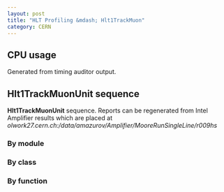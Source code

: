 ```yaml
---
layout: post
title: "HLT Profiling &mdash; Hlt1TrackMuon"
category: CERN
---
```


## CPU usage
<script type="text/javascript" src="//ajax.googleapis.com/ajax/static/modules/gviz/1.0/chart.js"> {"dataSourceUrl":"//docs.google.com/spreadsheet/tq?key=0Ag1zWDlANxEodGxGZ1VrY0thZUxWOXFJMVBfT2RURGc&transpose=0&headers=1&range=A1%3AB8&gid=1&pub=1","options":{"vAxes":[{"viewWindowMode":"pretty","viewWindow":{}},{"viewWindowMode":"pretty","viewWindow":{}}],"colors":["#3366CC","#DC3912","#FF9900","#109618","#990099","#0099C6","#DD4477","#66AA00","#B82E2E","#316395","#994499","#22AA99","#AAAA11","#6633CC","#E67300","#8B0707","#651067","#329262","#5574A6","#3B3EAC","#B77322","#16D620","#B91383","#F4359E","#9C5935","#A9C413","#2A778D","#668D1C","#BEA413","#0C5922","#743411"],"hasLabelsColumn":true,"hAxis":{"maxAlternations":1},"width":640,"height":400},"state":{},"chartType":"PieChart","chartName":"Chart 2"} </script>

Generated from timing auditor output.

## Hlt1TrackMuonUnit sequence

**Hlt1TrackMuonUnit** sequence. Reports can be regenerated from Intel Amplifier
results which are placed at 
_olwork27.cern.ch:/data/amazurov/Amplifier/MooreRunSingleLine/r009hs_

### By module
<script type="text/javascript" src="//ajax.googleapis.com/ajax/static/modules/gviz/1.0/chart.js"> {"dataSourceUrl":"//docs.google.com/spreadsheet/tq?key=0Ag1zWDlANxEodDJDZzBCMy1hbFhLTlU1M1BCWlRGb0E&transpose=0&headers=0&range=A2%3AB26&gid=0&pub=1","options":{"vAxes":[{"viewWindowMode":"pretty","viewWindow":{}},{"viewWindowMode":"pretty","viewWindow":{}}],"title":"Hlt1TrackMuonUnit - by module","backgroundColor":"#FFFFFF","colors":["#3366CC","#DC3912","#FF9900","#109618","#990099","#0099C6","#DD4477","#66AA00","#B82E2E","#316395","#994499","#22AA99","#AAAA11","#6633CC","#E67300","#8B0707","#651067","#329262","#5574A6","#3B3EAC","#B77322","#16D620","#B91383","#F4359E","#9C5935","#A9C413","#2A778D","#668D1C","#BEA413","#0C5922","#743411"],"legend":"right","is3D":false,"hAxis":{"maxAlternations":1},"hasLabelsColumn":true,"width":640,"height":400},"state":{},"chartType":"PieChart","chartName":"Chart 1"} </script>

### By class
<script type="text/javascript" src="//ajax.googleapis.com/ajax/static/modules/gviz/1.0/chart.js"> {"dataSourceUrl":"//docs.google.com/spreadsheet/tq?key=0Ag1zWDlANxEodDMwa0tNTmJ1X1Y0d1ROWmhiLXdQcUE&transpose=0&headers=0&range=A2%3AB30&gid=0&pub=1","options":{"vAxes":[{"viewWindowMode":"pretty","viewWindow":{}},{"viewWindowMode":"pretty","viewWindow":{}}],"title":"Hlt1TrackMuonUnit - by class","backgroundColor":"#FFFFFF","legend":"right","colors":["#3366CC","#DC3912","#FF9900","#109618","#990099","#0099C6","#DD4477","#66AA00","#B82E2E","#316395","#994499","#22AA99","#AAAA11","#6633CC","#E67300","#8B0707","#651067","#329262","#5574A6","#3B3EAC","#B77322","#16D620","#B91383","#F4359E","#9C5935","#A9C413","#2A778D","#668D1C","#BEA413","#0C5922","#743411"],"is3D":false,"hasLabelsColumn":true,"hAxis":{"maxAlternations":1},"width":640,"height":400},"state":{},"chartType":"PieChart","chartName":"Chart 1"} </script>

### By function

<script type="text/javascript" src="//ajax.googleapis.com/ajax/static/modules/gviz/1.0/chart.js"> {"dataSourceUrl":"//docs.google.com/spreadsheet/tq?key=0Ag1zWDlANxEodE41X0ZFNE8yUll5Wl9PLW5LSWFreGc&transpose=0&headers=0&range=A2%3AB27&gid=0&pub=1","options":{"vAxes":[{"viewWindowMode":"pretty","viewWindow":{}},{"viewWindowMode":"pretty","viewWindow":{}}],"title":"Hlt1TrackMuonUnit - by function","backgroundColor":"#FFFFFF","legend":"right","colors":["#3366CC","#DC3912","#FF9900","#109618","#990099","#0099C6","#DD4477","#66AA00","#B82E2E","#316395","#994499","#22AA99","#AAAA11","#6633CC","#E67300","#8B0707","#651067","#329262","#5574A6","#3B3EAC","#B77322","#16D620","#B91383","#F4359E","#9C5935","#A9C413","#2A778D","#668D1C","#BEA413","#0C5922","#743411"],"is3D":false,"hasLabelsColumn":true,"hAxis":{"maxAlternations":1},"width":640,"height":400},"state":{},"chartType":"PieChart","chartName":"Chart 1"} </script>
